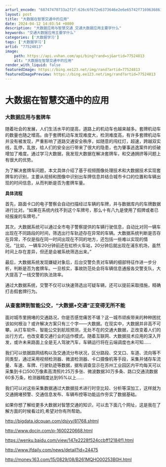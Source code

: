 ```yaml
---
arturl_encode: "68747470733a2f2f:626c6f672e6373646e2e6e65742f71696368616e676a69616e:2f61727469636c652f64657461696c732f3737353234383133"
layout: post
title: "大数据在智慧交通中的应用"
date: 2024-04-12 14:03:54 +0800
description: "大数据应用与智慧交通_交通大数据应用主要学什么"
keywords: "交通大数据应用主要学什么"
categories: ['大数据学习']
tags: ['大数据学习']
artid: "77524813"
image:
    path: https://api.vvhan.com/api/bing?rand=sj&artid=77524813
    alt: "大数据在智慧交通中的应用"
render_with_liquid: false
featuredImage: https://bing.ee123.net/img/rand?artid=77524813
featuredImagePreview: https://bing.ee123.net/img/rand?artid=77524813
---
```


# 大数据在智慧交通中的应用

### 大数据应用与套牌车

随着社会的发展，人们生活水平的提高，道路上的机动车也越来越多。套牌机动车的数量也随之增高。由于套牌机动车发现难度大，检测难度高，有许多套牌机动车并没有被发现，严重影响了道路交通安全秩序，如随意的闯红灯，超速，跨越双实线，乱停，乱放，给人们的安全出行带来了很大的隐患，也为肇事逃逸案件的侦破增加了难度。通过学习大数据，我发现大数据在解决套牌车，和交通拥挤等问题上有很大的优势。
  
为了解决套牌车问题，本文具体介绍了基于视频图像处理技术和大数据技术实现套牌车的识别，主要从视频和图像中识别出车牌信息并结合城市卡口的位置和车辆出现的时间信息，从而判断是否为套牌车量。
  
**具体流程**
  
首先，路面卡口的电子警察会自动扫描经过车辆的车牌，并与数据库内的车牌数据进行比对。“如果在系统内找不到这个车牌号，那么十有八九是使用了假牌或者已经报废的车牌号。”
  
其次，大数据系统可以通过全市电子警察提供的车辆行驶信息，自动比对同一辆车出现在不同路段的时间，筛选出行车轨迹存在异常的车辆。大数据系统判断是否存在异常，不仅是指在同一时间出现在不同的地方，还包括一些难以实现的情况。“比如，一辆车20分钟前还在虹桥火车站，20分钟后就出现在浦东机场，虽然时间上存在差异，但还是会被系统筛选出来。”
  
最后，大数据系统发现嫌疑对象后，后台交警负责对车辆的细部特征作进一步分析，判断是否为套牌车。一旦核实，事故防范处会将车辆信息通报各交警支队，大大提高了一线交警的执法效率。
  
通过大数据系统，交警不仅可以快速筛选出可疑车辆，还可以提前采取措施，精确打击假套牌行为。

### 从查套牌到智能公交，“大数据+交通”正变得无所不能

面对城市里拥堵的交通路况，你是否感觉痛苦不堪？这一城市顽疾带来的种种困扰该如何根治？或许解决方案只有三个字——大数据。在现实中，大数据并非高不可攀。从打车软件、智能公交到航班预测，无处不在的交通大数据，正改变着人们的出行方式，也改变着交通行业的运作模式。随着互联网、大数据技术应用的深入开发，或许未来路面上全是无人驾驶汽车，车辆运行将在云端调度也未可知……
  
我们可以依据路网结构以及交通流分布状况，区分路段、交叉口、车道、流向等不同类型，通过采用视频检测器、微波检测器、卡口摄像机等手段，采集并储存车流量、车速、车牌、行驶轨迹等数据，据有调查显示在苏州工业园区内平均每天可以采集到卡口500万像素高清照片25万多张、微波数据30万多条、路口交通流数据60多万条，检测器精度达到95%以上……
  
我们可以对这些采集数据通过大数据技术进行时空比较、分析等深加工，这样就为交通拥堵预警、交通信息发布、车辆布控等功能运作夯实了数据基础。

如果你想了解给更多大数据对智慧交通的知识，可以去下面几个网址，这是我在了解方面的时候看过的,希望对你有所帮助。
  
<http://bigdata.idcquan.com/dsjyy/81768.shtml>
  
<http://www.docin.com/p-1600220668.html>
  
<https://wenku.baidu.com/view/147e2228f524ccbff12184f1.html>
  
<http://www.jfdaily.com/news/detail?id=24475>
  
<http://money.163.com/15/0829/08/B261MQHO00253B0H.html>